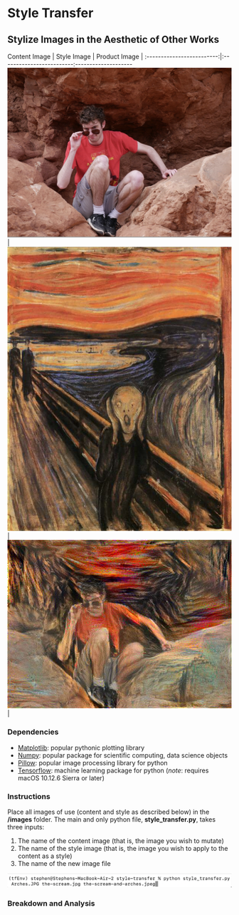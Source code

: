 # Style Transfer
## Stylize Images in the Aesthetic of Other Works

Content Image              |  Style Image             | Product Image     |
:-------------------------:|:-------------------------:--------------------
![](images/Arches.JPG)  |  ![](images/the-scream.jpg) |![](the-scream-and-arches.jpeg)|

### Dependencies
* [Matplotlib](https://matplotlib.org/stable/users/installing.html): popular pythonic plotting library 
* [Numpy](https://numpy.org/install/): popular package for scientific computing, data science objects
* [Pillow](https://pillow.readthedocs.io/en/stable/installation.html): popular image processing library for python
* [Tensorflow](https://www.tensorflow.org/install): machine learning package for python (*note*: requires macOS 10.12.6 Sierra or later) 
### Instructions
Place all images of use (content and style as described below) in the **/images** folder. The main and only python file, **style_transfer.py**, takes three inputs:
1. The name of the content image (that is, the image you wish to mutate)
2. The name of the style image (that is, the image you wish to apply to the content as a style)
3. The name of the new image file <br>

![Terminal Image](readme_terminal.png)

### Breakdown and Analysis